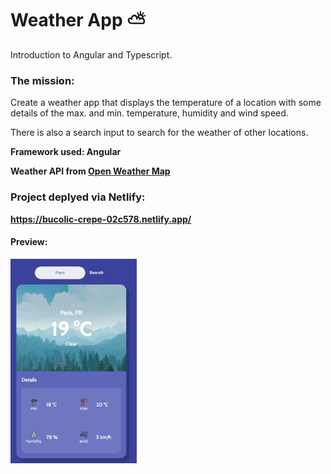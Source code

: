 # Weather App :partly_sunny:  

Introduction to Angular and Typescript.  

### The mission:

Create a weather app that displays the temperature of a location with some details of the max. and min. temperature, humidity and wind speed.   

There is also a search input to search for the weather of other locations.  

**Framework used: Angular**  

**Weather API from [Open Weather Map](https://openweathermap.org/api)**

### Project deplyed via Netlify:
**https://bucolic-crepe-02c578.netlify.app/**

#### Preview:
<img src="./src/assets/preview.png" alt="weather app" style="width:40%">